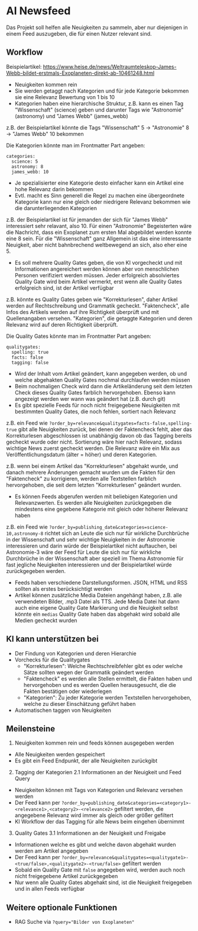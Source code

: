 # AI Newsfeed

Das Projekt soll helfen alle Neuigkeiten zu sammeln, aber nur diejenigen in einem Feed auszugeben, die für einen Nutzer relevant sind.

## Workflow

Beispielartikel: https://www.heise.de/news/Weltraumteleskop-James-Webb-bildet-erstmals-Exoplaneten-direkt-ab-10461248.html

- Neuigkeiten kommen rein
- Sie werden getaggt nach Kategorien und für jede Kategorie bekommen sie eine Relevanz Bewertung von 1 bis 10
- Kategorien haben eine hierarchische Struktur, z.B. kann es einen Tag "Wissenschaft" (science) geben und darunter Tags wie "Astronomie" (astronomy) und "James Webb" (james_webb)

z.B. der Beispielartikel könnte die Tags "Wissenschaft" 5 -> "Astronomie" 8 -> "James Webb" 10 bekommen

Die Kategorien könnte man im Frontmatter Part angeben:
```
categories:
  science: 5
  astronomy: 8
  james_webb: 10
```

- Je spezialisierter eine Kategorie desto einfacher kann ein Artikel eine hohe Relevanz darin bekommen
- Evtl. macht es Sinn generell die Regel zu machen eine übergeordnete Kategorie kann nur eine gleich oder niedrigere Relevanz bekommen wie die darunterliegenden Kategorien

z.B. der Beispielartikel ist für jemanden der sich für "James Webb" interessiert sehr relavant, also 10. Für einen "Astronomie" Begeisterten wäre die Nachricht, dass ein Exoplanet zum ersten Mal abgebildet werden konnte eine 8 sein. Für die "Wissenschaft" ganz Allgemein ist das eine interessante Neuigkeit, aber nicht bahnbrechend weltbewegend an sich, also eher eine 5.

- Es soll mehrere Quality Gates geben, die von KI vorgecheckt und mit Informationen angereichert werden können aber von menschlichen Personen verifiziert werden müssen. Jeder erfolgreich absolviertes Quality Gate wird beim Artikel vermerkt, erst wenn alle Quality Gates erfolgreich sind, ist der Artikel verfügbar

z.B. könnte es Quality Gates geben wie "Korrekturlesen", daher Artikel werden auf Rechtschreibung und Grammatik gecheckt. "Faktencheck", alle Infos des Artikels werden auf ihre Richtigkeit überprüft und mit Quellenangaben versehen. "Kategorien", die getaggte Kategorien und deren Relevanz wird auf deren Richtigkeit überprüft.

Die Quality Gates könnte man im Frontmatter Part angeben:
```
qualitygates:
  spelling: true
  facts: false
  tagging: false
```

- Wird der Inhalt vom Artikel geändert, kann angegeben werden, ob und welche abgehakten Quality Gates nochmal durchlaufen werden müssen
- Beim nochmaligen Check wird dann die Artikeländerung seit dem letzten Check dieses Quality Gates farblich hervorgehoben. Ebenso kann angezeigt werden wer wann was geändert hat (z.B. durch git)
- Es gibt spezielle Feeds für noch nicht freigegebene Neuigkeiten mit bestimmten Quality Gates, die noch fehlen, sortiert nach Relevanz

z.B. ein Feed wie `?order_by=relevance&qualitygates=facts-false,spelling-true` gibt alle Neuigkeiten zurück, bei denen der Faktencheck fehlt, aber das Korrekturlesen abgeschlossen ist unabhängig davon ob das Tagging bereits gecheckt wurde oder nicht. Sortierung wäre hier nach Relevanz, sodass wichtige News zuerst gecheckt werden. Die Relevanz wäre ein Mix aus Veröffentlichungsdatum (älter = höher) und deren Kategorien.

z.B. wenn bei einem Artikel das "Korrekturlesen" abgehakt wurde, und danach mehrere Änderungen gemacht wurden um die Fakten für den "Faktencheck" zu korrigieren, werden alle Textstellen farblich hervorgehoben, die seit dem letzten "Korrekturlesen" geändert wurden.

- Es können Feeds abgerufen werden mit beliebigen Kategorien und Relevanzwerten. Es werden alle Neuigkeiten zurückgegeben die mindestens eine gegebene Kategorie mit gleich oder höherer Relevanz haben

z.B. ein Feed wie `?order_by=publishing_date&categories=science-10,astronomy-8` richtet sich an Leute die sich nur für wirkliche Durchbrüche in der Wissenschaft und sehr wichtige Neuigkeiten in der Astronomie interessieren und darin würde der Beispielartikel nicht auftauchen, bei Astronomie-3 wäre der Feed für Leute die sich nur für wirkliche Durchbrüche in der Wissenschaft aber speziell im Thema Astronomie für fast jegliche Neuigkeiten interessieren und der Beispielartikel würde zurückgegeben werden.

- Feeds haben verschiedene Darstellungsformen. JSON, HTML und RSS sollten als erstes berücksichtigt werden
- Artikel können zusätzliche Media Dateien angehängt haben, z.B. alle verwendeten Bilder, .mp3 Datei als TTS. Jede Media Datei hat dann auch eine eigene Quality Gate Markierung und die Neuigkeit selbst könnte ein `medias` Quality Gate haben das abgehakt wird sobald alle Medien gecheckt wurden

## KI kann unterstützen bei

- Der Findung von Kategorien und deren Hierarchie
- Vorchecks für die Qualitygates
    - "Korrekturlesen": Welche Rechtschreibfehler gibt es oder welche Sätze sollten wegen der Grammatik geändert werden
    - "Faktencheck" es werden alle Stellen ermittelt, die Fakten haben und hervorgehoben und es werden Quellen herausgesucht, die die Fakten bestätigen oder wiederlegen
    - "Kategorien": Zu jeder Kategorie werden Textstellen hervorgehoben, welche zu dieser Einschätzung geführt haben
- Automatischen taggen von Neuigkeiten

## Meilensteine

1. Neuigkeiten kommen rein und feeds können ausgegeben werden
- Alle Neuigkeiten werden gespeichert
- Es gibt ein Feed Endpunkt, der alle Neuigkeiten zurückgibt

2. Tagging der Kategorien
2.1 Informationen an der Neuigkeit und Feed Query
- Neuigkeiten können mit Tags von Kategorien und Relevanz versehen werden
- Der Feed kann per `?order_by=publishing_date&categories=<category1>-<relevance1>,<category2>-<relevance2>` gefiltert werden, die angegebene Relevanz wird immer als gleich oder größer gefiltert
- KI Workflow der das Tagging für alle News beim eingehen übernimmt

3. Quality Gates
3.1 Informationen an der Neuigkeit und Freigabe
- Informationen welche es gibt und welche davon abgehakt wurden werden am Artikel angegeben
- Der Feed kann per `?order_by=relevance&qualitygates=<qualitygate1>-<true/false>,<qualitygate2>-<true/false>` gefiltert werden
- Sobald ein Quality Gate mit `false` angegeben wird, werden auch noch nicht freigegebene Artikel zurückgegeben
- Nur wenn alle Quality Gates abgehakt sind, ist die Neuigkeit freigegeben und in allen Feeds verfügbar

## Weitere optionale Funktionen

- RAG Suche via `?query="Bilder von Exoplaneten"`
